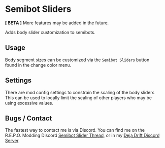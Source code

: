 # Semibot Sliders
**[ BETA ]** More features may be added in the future.

Adds body slider customization to semibots.

## Usage
Body segment sizes can be customized via the `Semibot Sliders` button found in the change color menu.

## Settings
There are mod config settings to constrain the scaling of the body sliders.
This can be used to locally limit the scaling of other players who may be using excessive values.

## Bugs / Contact
The fastest way to contact me is via Discord.
You can find me on the R.E.P.O. Modding Discord [Semibot Slider Thread](https://discord.com/channels/1344557689979670578/1353196062893932554),
or in my [Deja Drift Discord Server](https://discord.gg/yKwt2AWcGF).
